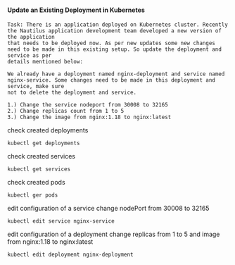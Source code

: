 #### Update an Existing Deployment in Kubernetes
```
Task: There is an application deployed on Kubernetes cluster. Recently the Nautilus application development team developed a new version of the application 
that needs to be deployed now. As per new updates some new changes need to be made in this existing setup. So update the deployment and service as per 
details mentioned below:

We already have a deployment named nginx-deployment and service named nginx-service. Some changes need to be made in this deployment and service, make sure 
not to delete the deployment and service.

1.) Change the service nodeport from 30008 to 32165
2.) Change replicas count from 1 to 5
3.) Change the image from nginx:1.18 to nginx:latest
```



check created deployments
```
kubectl get deployments 
```
check created services
```
kubectl get services
```

check created pods
```
kubectl ger pods
```

edit configuration of a service 
change nodePort from 30008 to 32165
```
kubectl edit service nginx-service
```

edit configuration of a deployment
change replicas from 1 to 5 and image from nginx:1.18 to nginx:latest
```
kubectl edit deployment nginx-deployment
```


